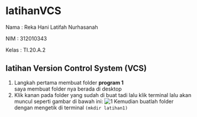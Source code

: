 # latihanVCS
Nama	: Reka Hani Latifah Nurhasanah

NIM	: 312010343

Kelas	: TI.20.A.2

## latihan Version Control System (VCS)

1. 	Langkah pertama membuat folder **program 1**  
saya membuat folder nya berada 	di 	desktop 
2.	Klik kanan pada folder yang sudah di buat tadi lalu klik terminal
	lalu akan muncul seperti gambar di bawah ini:
 ![1](https://user-images.githubusercontent.com/72785627/96355253-c0aeef80-1109-11eb-84f7-64c1d222aa0f.png)
 Kemudian buatlah folder dengan mengetik di terminal `(mkdir latihan1)`
